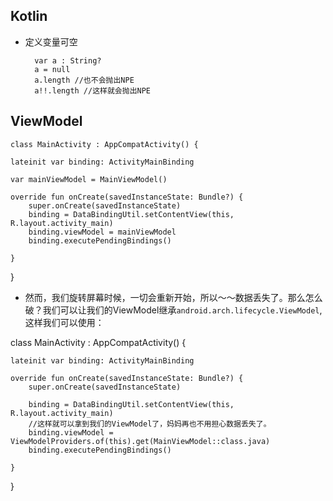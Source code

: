 ## Kotlin 
* 定义变量可空

        var a : String?
        a = null
        a.length //也不会抛出NPE
        a!!.length //这样就会抛出NPE

## ViewModel

    class MainActivity : AppCompatActivity() {

    lateinit var binding: ActivityMainBinding

    var mainViewModel = MainViewModel()

    override fun onCreate(savedInstanceState: Bundle?) {
        super.onCreate(savedInstanceState)
        binding = DataBindingUtil.setContentView(this, R.layout.activity_main)
        binding.viewModel = mainViewModel
        binding.executePendingBindings()

    }
}

* 然而，我们旋转屏幕时候，一切会重新开始，所以～～数据丢失了。那么怎么破？我们可以让我们的ViewModel继承```android.arch.lifecycle.ViewModel```,这样我们可以使用：


class MainActivity : AppCompatActivity() {

    lateinit var binding: ActivityMainBinding
    
    override fun onCreate(savedInstanceState: Bundle?) {
        super.onCreate(savedInstanceState)

        binding = DataBindingUtil.setContentView(this, R.layout.activity_main)
        //这样就可以拿到我们的ViewModel了，妈妈再也不用担心数据丢失了。
        binding.viewModel = ViewModelProviders.of(this).get(MainViewModel::class.java)
        binding.executePendingBindings()

    }
}
